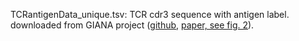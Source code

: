 
TCRantigenData_unique.tsv: TCR cdr3 sequence with antigen label. downloaded from GIANA project ([github](https://github.com/s175573/GIANA/blob/master/data/), [paper, see fig. 2](https://www.nature.com/articles/s41467-021-25006-7)).
